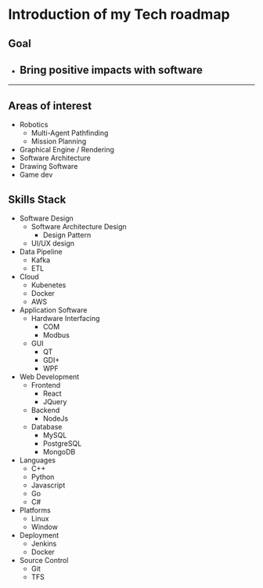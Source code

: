 # Introduction of my Tech roadmap

## Goal
- ## Bring positive impacts with software

---
## Areas of interest
- Robotics
  - Multi-Agent Pathfinding
  - Mission Planning
- Graphical Engine / Rendering
- Software Architecture
- Drawing Software
- Game dev

## Skills Stack
- Software Design
  - Software Architecture Design 
    - Design Pattern
  - UI/UX design
- Data Pipeline
  - Kafka
  - ETL
- Cloud
  - Kubenetes
  - Docker
  - AWS
- Application Software
  - Hardware Interfacing
    - COM 
    - Modbus
  - GUI
    - QT
    - GDI+
    - WPF
- Web Development
  - Frontend
    - React
    - JQuery
  - Backend
    - NodeJs
  - Database
    - MySQL
    - PostgreSQL
    - MongoDB
- Languages
  - C++
  - Python
  - Javascript
  - Go
  - C#     
- Platforms
  - Linux 
  - Window
- Deployment
  - Jenkins
  - Docker 
- Source Control
  - Git
  - TFS 
